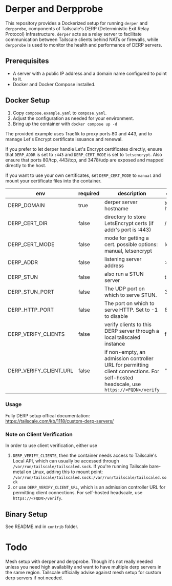 # Derper and Derpprobe

This repository provides a Dockerized setup for running `derper` and `derpprobe`, components of Tailscale's DERP (Deterministic Exit Relay Protocol) infrastructure. `derper` acts as a relay server to facilitate communication between Tailscale clients behind NATs or firewalls, while `derpprobe` is used to monitor the health and performance of DERP servers.

## Prerequisites

- A server with a public IP address and a domain name configured to point to it.
- Docker and Docker Compose installed.

## Docker Setup

1. Copy `compose.example.yaml` to `compose.yaml`.
2. Adjust the configuration as needed for your environment.
3. Bring up the container with ```docker compose up -d```

The provided example uses Traefik to proxy ports 80 and 443, and to manage Let's Encrypt certificate issuance and renewal.

If you prefer to let derper handle Let's Encrypt certificates directly, ensure that `DERP_ADDR` is set to `:443` and `DERP_CERT_MODE` is set to `letsencrypt`.  Also ensure that ports 80/tcp, 443/tcp, and 3478/udp are exposed and mapped directly to the host.

If you want to use your own certificates, set `DERP_CERT_MODE` to `manual` and mount your certificate files into the container.

| env                    | required | description                                                                 | default value     |
| -------------------    | -------- | ----------------------------------------------------------------------      | ----------------- |
| DERP_DOMAIN            | true     | derper server hostname                                                      | your-hostname.com |
| DERP_CERT_DIR          | false    | directory to store LetsEncrypt certs (if addr's port is :443)               | /app/certs        |
| DERP_CERT_MODE         | false    | mode for getting a cert. possible options: manual, letsencrypt              | letsencrypt       |
| DERP_ADDR              | false    | listening server address                                                    | :443              |
| DERP_STUN              | false    | also run a STUN server                                                      | true              |
| DERP_STUN_PORT         | false    | The UDP port on which to serve STUN.                                        | 3478              |
| DERP_HTTP_PORT         | false    | The port on which to serve HTTP. Set to -1 to disable                       | 80                |
| DERP_VERIFY_CLIENTS    | false    | verify clients to this DERP server through a local tailscaled instance      | false             |
| DERP_VERIFY_CLIENT_URL | false    | if non-empty, an admission controller URL for permitting client connections.  For self-hosted headscale, use `https://<FQDN>/verify` | ""                |

### Usage

Fully DERP setup offical documentation: https://tailscale.com/kb/1118/custom-derp-servers/

### Note on Client Verification

In order to use client verification, either use
1. `DERP_VERIFY_CLIENTS`, then the container needs access to Tailscale's Local API, which can usually be accessed through `/var/run/tailscale/tailscaled.sock`. If you're running Tailscale bare-metal on Linux, adding this to mount point: `/var/run/tailscale/tailscaled.sock:/var/run/tailscale/tailscaled.sock`
2. or use `DERP_VERIFY_CLIENT_URL`, which is an admission controller URL for permitting client connections. For self-hosted headscale, use `https://<FQDN>/verify`.

## Binary Setup

See README.md in ```contrib``` folder.

# Todo

Mesh setup with derper and derpprobe.  Though it's not really needed unless you need high availablity and want to have multiple derp servers in the same region.  Tailscale officially advise against mesh setup for custom derp servers if not needed.
